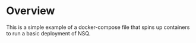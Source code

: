 # Overview

This is a simple example of a docker-compose file that spins up containers to run a basic deployment of NSQ.